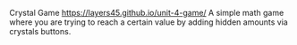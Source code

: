 Crystal Game
https://layers45.github.io/unit-4-game/
A simple math game where you are trying to reach a certain value by adding hidden amounts via crystals buttons.
